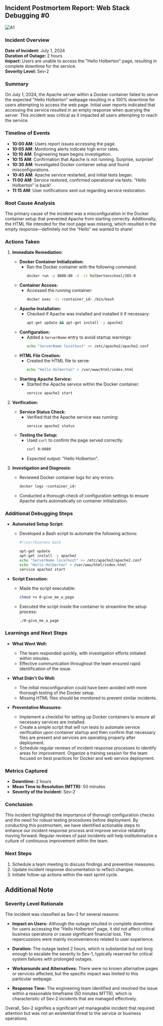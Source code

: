 ## Incident Postmortem Report: Web Stack Debugging #0

![A1](https://github.com/user-attachments/assets/ff78d88f-a20c-4daf-be2b-37dd0b8337a7)

### Incident Overview

**Date of Incident:** July 1, 2024  
**Duration of Outage:** 2 hours  
**Impact:** Users are unable to access the "Hello Holberton" page, resulting in complete downtime for the service.  
**Severity Level:** Sev-2

### Summary

On July 1, 2024, the Apache server within a Docker container failed to serve the expected "Hello Holberton" webpage resulting in a 100% downtime for users attempting to access the web page. Initial user reports indicated that accessing the service resulted in an empty response when querying the server. This incident was critical as it impacted all users attempting to reach the service.

### Timeline of Events

- **10:00 AM**: Users report issues accessing the page.
- **10:05 AM**: Monitoring alerts indicate high error rates.
- **10:10 AM**: Engineering team begins investigation.
- **10:15 AM**: Confirmation that Apache is not running. Surprise, surprise!
- **10:30 AM**: Investigated Docker container setup and found misconfigurations.
- **10:45 AM**: Apache service restarted, and initial tests began.
- **11:00 AM**: Service restored, confirmed operational via tests. “Hello Holberton” is back!
- **11:15 AM**: User notifications sent out regarding service restoration.

### Root Cause Analysis

The primary cause of the incident was a misconfiguration in the Docker container setup that prevented Apache from starting correctly. Additionally, the HTML file intended for the root page was missing, which resulted in the empty response—definitely not the “Hello” we wanted to share!

### Actions Taken

1. **Immediate Remediation:**
   - **Docker Container Initialization:**
     - Ran the Docker container with the following command:
       ```bash
       docker run -p 8080:80 -d -it holbertonschool/265-0
       ```
   - **Container Access:**
     - Accessed the running container:
       ```bash
       docker exec -ti <container_id> /bin/bash
       ```
   - **Apache Installation:**
     - Checked if Apache was installed and installed it if necessary:
       ```bash
       apt-get update && apt-get install -y apache2
       ```
   - **Configuration:**
     - Added a `ServerName` entry to avoid startup warnings:
       ```bash
       echo "ServerName localhost" >> /etc/apache2/apache2.conf
       ```
   - **HTML File Creation:**
     - Created the HTML file to serve:
       ```bash
       echo "Hello Holberton" > /var/www/html/index.html
       ```
   - **Starting Apache Service:**
     - Started the Apache service within the Docker container:
       ```bash
       service apache2 start
       ```

2. **Verification:**
   - **Service Status Check:**
     - Verified that the Apache service was running:
       ```bash
       service apache2 status
       ```
   - **Testing the Setup:**
     - Used `curl` to confirm the page served correctly:
       ```bash
       curl 0:8080
       ```
     - Expected output: "Hello Holberton".

3. **Investigation and Diagnosis:**
   - Reviewed Docker container logs for any errors:
     ```bash
     docker logs <container_id>
     ```
   - Conducted a thorough check of configuration settings to ensure Apache starts automatically on container initialization.

### Additional Debugging Steps

- **Automated Setup Script:**
  - Developed a Bash script to automate the following actions:
    ```bash
    #!/usr/bin/env bash

    apt-get update
    apt-get install -y apache2
    echo "ServerName localhost" >> /etc/apache2/apache2.conf
    echo "Hello Holberton" > /var/www/html/index.html
    service apache2 start
    ```

- **Script Execution:**
  - Made the script executable:
    ```bash
    chmod +x 0-give_me_a_page
    ```
  - Executed the script inside the container to streamline the setup process:
    ```bash
    ./0-give_me_a_page
    ```

### Learnings and Next Steps

- **What Went Well:**
  - The team responded quickly, with investigation efforts initiated within minutes.
  - Effective communication throughout the team ensured rapid identification of the issue.

- **What Didn't Go Well:**
  - The initial misconfiguration could have been avoided with more thorough testing of the Docker setup.
  - Missing HTML files should be monitored to prevent similar incidents.

- **Preventative Measures:**
  - Implement a checklist for setting up Docker containers to ensure all necessary services are installed.
  - Create a simple script that will run tests to automate service verification upon container startup and then confirm that necessary files are present and services are operating properly after deployment.
  - Schedule regular reviews of incident response processes to identify areas for improvement. Organize a training session for the team focused on best practices for Docker and web service deployment.


### Metrics Captured

- **Downtime:** 2 hours
- **Mean Time to Resolution (MTTR):** 50 minutes
- **Severity of the Incident:** Sev-2

### Conclusion

This incident highlighted the importance of thorough configuration checks and the need for robust testing procedures before deployment. By conducting this postmortem, we have identified actionable steps to enhance our incident response process and improve service reliability moving forward. Regular reviews of past incidents will help institutionalize a culture of continuous improvement within the team. 


### Next Steps

1. Schedule a team meeting to discuss findings and preventive measures.
2. Update incident response documentation to reflect changes.
3. Initiate follow-up actions within the next sprint cycle.

## Additional Note
### Severity Level Rationale

The incident was classified as Sev-2 for several reasons:

- **Impact on Users:** Although the outage resulted in complete downtime for users accessing the "Hello Holberton" page, it did not affect critical business operations or cause significant financial loss. The repercussions were mainly inconveniences related to user experience.

- **Duration:** The outage lasted 2 hours, which is substantial but not long enough to escalate the severity to Sev-1, typically reserved for critical system failures with prolonged outages.

- **Workarounds and Alternatives:** There were no known alternative pages or services affected, but the specific impact was limited to this particular webpage.

- **Response Time:** The engineering team identified and resolved the issue within a reasonable timeframe (50 minutes MTTR), which is characteristic of Sev-2 incidents that are managed effectively.

Overall, Sev-2 signifies a significant yet manageable incident that required attention but was not an existential threat to the service or business operations.
